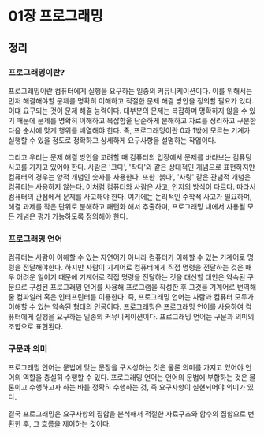 # 01장 프로그래밍

## 정리

### 프로그래밍이란?

프로그래밍이란 컴퓨터에게 실행을 요구하는 일종의 커뮤니케이션이다.
이를 위해서는 먼저 해결해야할 문제를 명확히 이해하고 적절한 문제 해결 방안을 정의할 필요가 있다.
이떄 요구되는 것이 문제 해결 능력이다. 대부분의 문제는 복잡하며 명확하지 않을 수 있기 때문에 문제를 명확히 이해하고
복잡함울 단순하게 분해하고 자료를 정리하고 구분한 다음 순서에 맞게 행위를 배열해야 한다.
즉, 프로그래밍이란 0과 1밖에 모르는 기계가 실행할 수 있을 정도로 정확하고 상세하게 요구사항을 설명하는 작업이다.

그리고 우리는 문제 해결 방안을 고려할 때 컴퓨터의 입장에서 문제를 바라보는 컴퓨팅 사고를 가지고 있어야 한다.
사람은 '크다', '작다'와 같은 상대적인 개념으로 표현하지만 컴퓨터의 경우는 양적 개념인 숫자를 사용한다.
또한 '붉다', '사랑' 같은 관념적 개념은 컴퓨터는 사용하지 않는다.
이처럼 컴퓨터와 사람은 사고, 인지의 방식이 다르다. 따라서 컴퓨터의 관점에서 문제를 사고해야 한다.
여기에는 논리적인 수학적 사고가 필요하며, 해결 과제를 작은 단위로 분해하고 패턴화 해서 추출하며, 프로그래밍 내에서 사용될 모든
개념은 평가 가능하도록 정의해야 한다.

### 프로그래밍 언어

컴퓨터는 사람이 이해할 수 있는 자연어가 아니라 컴퓨터가 이해할 수 있는 기계어로 명령을 전달해야한다.
하지만 사람이 기계어로 컴퓨터에게 직접 명령을 전달하는 것은 매우 어려운 일이기 때문에
기계어로 직접 명령을 전달하는 것을 대신할 대안은 약속된 구문으로 구성된 프로그래밍 언어를 사용해 프로그램을 작성한 후
그것을 기계어로 번역해줄 컴파일러 혹은 인터프린터를 이용한다.
즉, 프로그래밍 언어는 사람과 컴퓨터 모두가 이해할 수 있는 약속된 형태의 인공어다.
프로그래밍은 프로그래밍 언어를 사용하여 컴퓨터에게 실행을 요구하는 일종의 커뮤니케이션이다.
프로그래밍 언어는 구문과 의미의 조합으로 표현된다.

### 구문과 의미

프로그래밍 언어는 문법에 맞는 문장을 구ㅈ성하는 것은 물론 의미를 가지고 있어야 언어의 역할을 충실히 수행할 수 있다.
프로그래밍 언어는 언어의 문법에 부합하는 것은 물론이고 수행하고자 하는 바를 정확히 수행하는 것, 즉 요구사항이 실현되어야 의미가 있다.

결국 프로그래밍은 요구사항의 집합을 분석해서 적절한 자료구조와 함수의 집합으로 변환한 후, 그 흐름을 제어하는 것이다.
